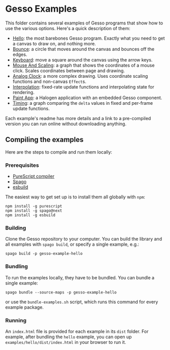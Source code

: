 # Gesso Examples

This folder contains several examples of Gesso programs that show how to use the various options. Here's a quick description of them:

- [Hello](hello): the most barebones Gesso program. Exactly what you need to get a canvas to draw on, and nothing more.
- [Bounce](bounce): a circle that moves around the canvas and bounces off the edges.
- [Keyboard](keyboard): move a square around the canvas using the arrow keys.
- [Mouse And Scaling](mouse-and-scaling): a graph that shows the coordinates of a mouse click. Scales coordinates between page and drawing.
- [Analog Clock](analog-clock): a more complex drawing. Uses coordinate scaling functions and non-canvas `Effect`s.
- [Interpolation](interpolation): fixed-rate update functions and interpolating state for rendering.
- [Paint App](paint-app): a Halogen application with an embedded Gesso component.
- [Timing](timing): a graph comparing the `delta` values in fixed and per-frame update functions.

Each example's readme has more details and a link to a pre-compiled version you can run online without downloading anything.

## Compiling the examples

Here are the steps to compile and run them locally:

### Prerequisites

- [PureScript compiler](https://github.com/purescript/purescript)
- [Spago](https://github.com/purescript/spago#installation)
- [esbuild](https://esbuild.github.io/getting-started/)

The easiest way to get set up is to install them all globally with `npm`:

```
npm install -g purescript
npm install -g spago@next
npm install -g esbuild
```

### Building

Clone the Gesso repository to your computer. You can build the library and all examples with `spago build`, or specify a single example, e.g.:

```
spago build -p gesso-example-hello
```

### Bundling

To run the examples locally, they have to be bundled. You can bundle a single example:

```
spago bundle --source-maps -p gesso-example-hello
```

or use the `bundle-examples.sh` script, which runs this command for every example package.

### Running

An `index.html` file is provided for each example in its `dist` folder. For example, after bundling the `hello` example, you can open up `examples/hello/dist/index.html` in your browser to run it.
